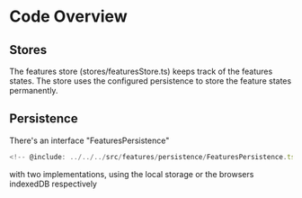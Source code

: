 # Code Overview

## Stores

The features store (stores/featuresStore.ts) keeps track of the features states. The store uses the configured
persistence to store the feature states permanently.

## Persistence

There's an interface "FeaturesPersistence"


```typescript
<!-- @include: ../../../src/features/persistence/FeaturesPersistence.ts -->
```

with two implementations, using the local storage or the browsers indexedDB respectively
